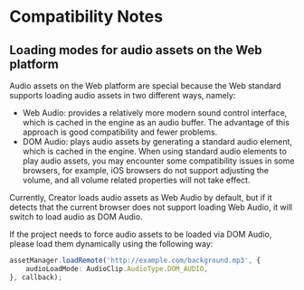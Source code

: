 # Compatibility Notes

## Loading modes for audio assets on the Web platform

Audio assets on the Web platform are special because the Web standard supports loading audio assets in two different ways, namely:
- Web Audio: provides a relatively more modern sound control interface, which is cached in the engine as an audio buffer. The advantage of this approach is good compatibility and fewer problems.
- DOM Audio: plays audio assets by generating a standard audio element, which is cached in the engine. When using standard audio elements to play audio assets, you may encounter some compatibility issues in some browsers, for example, iOS browsers do not support adjusting the volume, and all volume related properties will not take effect.

Currently, Creator loads audio assets as Web Audio by default, but if it detects that the current browser does not support loading Web Audio, it will switch to load audio as DOM Audio.

If the project needs to force audio assets to be loaded via DOM Audio, please load them dynamically using the following way:

```typescript
assetManager.loadRemote('http://example.com/background.mp3', {
    audioLoadMode: AudioClip.AudioType.DOM_AUDIO,
}, callback);
```
